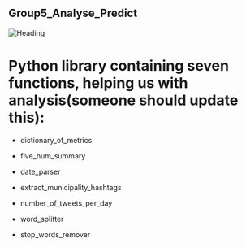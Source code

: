 ## Group5_Analyse_Predict
![Heading](https://w3.accelya.com/hubfs/Blog_Images/Its-Time-for-Airlines-to-Take-Data-Science-and-Artificial-Intelligence-Seriously_Blog.gif)

# Python library containing seven functions, helping us with analysis(someone should update this):

* dictionary_of_metrics

* five_num_summary

* date_parser

* extract_municipality_hashtags

* number_of_tweets_per_day

* word_splitter

* stop_words_remover


